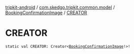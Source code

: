 [tripkit-android](../../index.md) / [com.skedgo.tripkit.common.model](../index.md) / [BookingConfirmationImage](index.md) / [CREATOR](./-c-r-e-a-t-o-r.md)

# CREATOR

`static val CREATOR: Creator<`[`BookingConfirmationImage`](index.md)`!>!`
